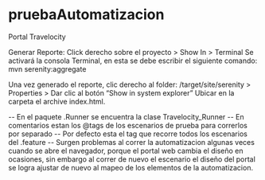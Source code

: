 # pruebaAutomatizacion
Portal Travelocity

Generar Reporte:
Click derecho sobre el proyecto > Show In > Terminal
Se activará la consola Terminal, en esta se debe escribir el siguiente comando: mvn serenity:aggregate

Una vez generado el reporte, clic derecho al folder:
/target/site/serenity > Properties > Dar clic al botón “Show in system explorer”
Ubicar en la carpeta el archive index.html.

-- En el paquete .Runner se encuentra la clase Travelocity_Runner
-- En comentarios estan los @tags de los escenarios de prueba para correrlos por separado
-- Por defecto esta el tag que recorre todos los escenarios del .feature
-- Surgen problemas al correr la automatizacion algunas veces cuando se abre el navegador, porque el portal web cambia el diseño en ocasiones,
   sin embargo al correr de nuevo el escenario el diseño del portal se logra ajustar de nuevo al mapeo de los elementos de la automatizacion.
